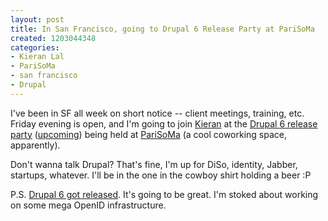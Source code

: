 ```yaml
--- 
layout: post
title: In San Francisco, going to Drupal 6 Release Party at PariSoMa
created: 1203044348
categories: 
- Kieran Lal
- PariSoMa
- san francisco
- Drupal
---
```

<p>I've been in SF all week on short notice -- client meetings, training, etc. Friday evening is open, and I'm going to join <a href="http://drupal.org/user/18703">Kieran</a> at the <a href="http://groups.drupal.org/node/8903">Drupal 6 release party</a> (<a href="http://upcoming.yahoo.com/event/429198/">upcoming</a>) being held at <a href="http://parisoma.wordpress.com/">PariSoMa</a> (a cool coworking space, apparently).</p>

<p>Don't wanna talk Drupal? That's fine, I'm up for DiSo, identity, Jabber, startups, whatever. I'll be in the one in the cowboy shirt holding a beer :P</p>

<p>P.S. <a href="http://drupal.org/drupal-6.0">Drupal 6 got released</a>. It's going to be great. I'm stoked about working on some mega OpenID infrastructure.</p>
<!--break-->
